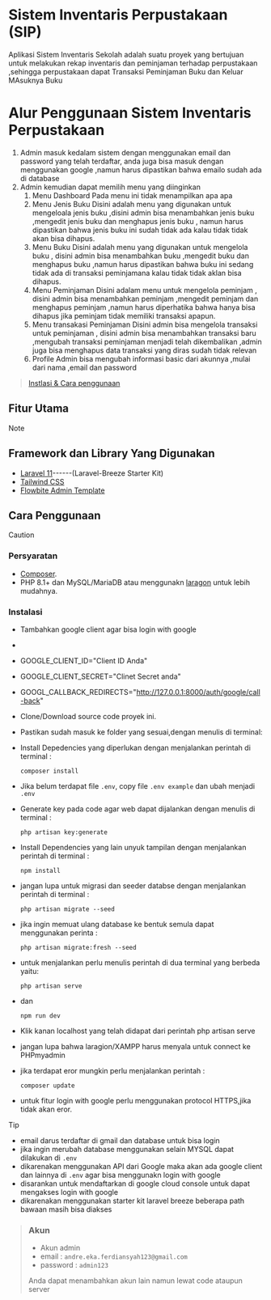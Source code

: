# Sistem Inventaris Perpustakaan (SIP)

Aplikasi Sistem Inventaris Sekolah adalah suatu proyek yang bertujuan untuk melakukan rekap inventaris dan peminjaman terhadap perpustakaan ,sehingga perpustakaan dapat Transaksi Peminjaman Buku dan Keluar MAsuknya Buku

# Alur Penggunaan Sistem Inventaris Perpustakaan
1. Admin masuk kedalam sistem dengan menggunakan email dan password yang telah terdaftar, anda juga bisa masuk dengan menggunakan google ,namun harus dipastikan bahwa emailo sudah ada di database 
2. Admin kemudian dapat memilih menu yang diinginkan
    1. Menu Dashboard
        Pada menu ini tidak menampilkan apa apa 
    2. Menu Jenis Buku
        Disini adalah menu yang digunakan untuk mengeloala jenis buku ,disini admin bisa menambahkan jenis buku ,mengedit jenis buku dan menghapus jenis buku , namun harus dipastikan bahwa jenis buku ini sudah tidak ada kalau tidak tidak akan bisa dihapus.
    3. Menu Buku
        Disini adalah menu yang digunakan untuk mengelola buku , disini admin bisa menambahkan buku ,mengedit buku dan menghapus buku ,namun harus dipastikan bahwa buku ini sedang tidak ada di transaksi peminjamana kalau tidak tidak aklan bisa dihapus.
    4. Menu Peminjaman
        Disini adalam menu untuk mengelola peminjam , disini admin bisa menambahkan peminjam ,mengedit peminjam dan menghapus peminjam ,namun harus diperhatika bahwa hanya bisa dihapus jika peminjam tidak memiliki transaksi apapun.
    5. Menu transakasi Peminjaman
        Disini admin bisa mengelola transaksi untuk peminjaman , disini admin bisa menambahkan transaksi baru ,mengubah transaksi peminjaman menjadi telah dikembalikan ,admin juga bisa menghapus data transaksi yang diras sudah tidak relevan
    6. Profile 
        Admin bisa mengubah informasi basic dari akunnya ,mulai dari nama ,email dan password

> [Instlasi & Cara penggunaan](#cara-penggunaan)

## Fitur Utama

>[!NOTE]
>
>## Framework dan Library Yang Digunakan
>
>- [Laravel 11](https://laravel.com/)------(Laravel-Breeze Starter Kit)
>- [Tailwind CSS](https://tailwindcss.com/)
>- [Flowbite Admin Template](https://flowbite.com/)

## Cara Penggunaan

> [!CAUTION]
>
> ### Persyaratan
>
> - [Composer](https://getcomposer.org/).
> - PHP 8.1+ dan MySQL/MariaDB atau menggunakn [laragon](https://laragon.org/) untuk lebih mudahnya.
>
> ### Instalasi
> - Tambahkan google client agar bisa login with google
> - 
> - GOOGLE_CLIENT_ID="Client ID Anda"
> - GOOGLE_CLIENT_SECRET="Clinet Secret anda"
> - GOOGL_CALLBACK_REDIRECTS="http://127.0.0.1:8000/auth/google/call-back"
>
> - Clone/Download source code proyek ini.
>
> - Pastikan sudah masuk ke folder yang sesuai,dengan menulis di terminal:
>
> - Install Depedencies yang diperlukan dengan menjalankan perintah di terminal :
>   ```shell
>   composer install
>   ```
> 
> - Jika belum terdapat file `.env`, copy file `.env example` dan ubah menjadi `.env`
> 
> - Generate key pada code agar web dapat dijalankan dengan menulis di terminal :
> 
>   ```shell
>   php artisan key:generate
>   ```
>   
> - Install Dependencies yang lain unyuk tampilan dengan menjalankan perintah di terminal :
> 
>   ```shell
>   npm install
>   ```
>
> - jangan lupa untuk migrasi dan seeder databse dengan menjalankan perintah di terminal :
>   ```shell
>   php artisan migrate --seed
>   ```
> - jika ingin memuat ulang database ke bentuk semula dapat menggunakan perinta :
>   ```shell
>   php artisan migrate:fresh --seed
>   ```
> - untuk menjalankan perlu menulis perintah di dua terminal yang berbeda yaitu:
>   ```shell
>   php artisan serve
>   ```
> - dan
>   ```shell
>   npm run dev
>   ```
>
> - Klik kanan localhost yang telah didapat dari perintah php artisan serve
> - jangan lupa bahwa laragion/XAMPP harus menyala untuk connect ke PHPmyadmin
> - jika terdapat eror mungkin perlu menjalankan perintah :
>   ```shell
>   composer update
>   ```
>
> - untuk fitur login with google perlu menggunakan protocol HTTPS,jika tidak akan eror.

> [!TIP]
> - email darus terdaftar di gmail dan database untuk bisa login
> - jika ingin merubah database menggunakan selain MYSQL dapat dilakukan di `.env`
> - dikarenakan menggunakan API dari Google maka akan ada google client dan lainnya di `.env` agar bisa menggunakn login with google
> - disarankan untuk mendaftarkan di google cloud console untuk dapat mengakses login with google
> - dikarenakan menggunakan starter kit laravel breeze beberapa path bawaan masih bisa diakses


> ### Akun
> - Akun admin 
> - email : `andre.eka.ferdiansyah123@gmail.com`
> - password : `admin123`
>
> Anda dapat menambahkan akun lain namun lewat code ataupun server
